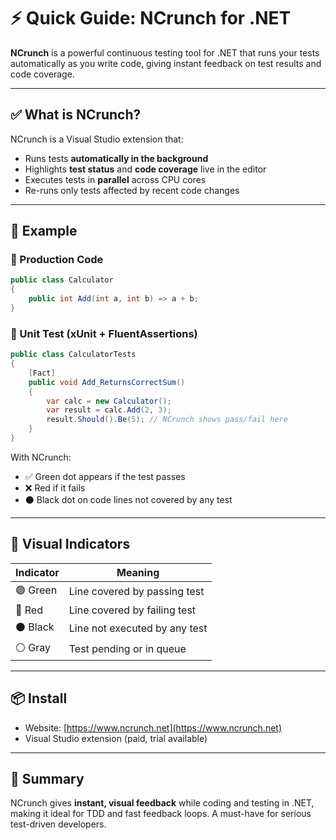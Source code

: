 
# ⚡ Quick Guide: NCrunch for .NET

**NCrunch** is a powerful continuous testing tool for .NET that runs your tests automatically as you write code, giving instant feedback on test results and code coverage.

---

## ✅ What is NCrunch?

NCrunch is a Visual Studio extension that:

- Runs tests **automatically in the background**
- Highlights **test status** and **code coverage** live in the editor
- Executes tests in **parallel** across CPU cores
- Re-runs only tests affected by recent code changes

---

## 📎 Example

### 🔹 Production Code
```csharp
public class Calculator
{
    public int Add(int a, int b) => a + b;
}
```

### 🔹 Unit Test (xUnit + FluentAssertions)
```csharp
public class CalculatorTests
{
    [Fact]
    public void Add_ReturnsCorrectSum()
    {
        var calc = new Calculator();
        var result = calc.Add(2, 3);
        result.Should().Be(5); // NCrunch shows pass/fail here
    }
}
```

With NCrunch:
- ✅ Green dot appears if the test passes
- ❌ Red if it fails
- ⚫ Black dot on code lines not covered by any test

---

## 🧠 Visual Indicators

| Indicator | Meaning                        |
|-----------|--------------------------------|
| 🟢 Green   | Line covered by passing test   |
| 🔴 Red     | Line covered by failing test   |
| ⚫ Black   | Line not executed by any test  |
| ⚪ Gray    | Test pending or in queue       |

---

## 📦 Install

- Website: [https://www.ncrunch.net](https://www.ncrunch.net)
- Visual Studio extension (paid, trial available)

---

## 🧾 Summary

NCrunch gives **instant, visual feedback** while coding and testing in .NET, making it ideal for TDD and fast feedback loops. A must-have for serious test-driven developers.

